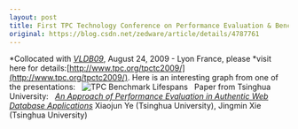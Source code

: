 ```yaml
---
layout: post
title: First TPC Technology Conference on Performance Evaluation & Benchmarking (TPC TC)
original: https://blog.csdn.net/zedware/article/details/4787761
---
```

*Collocated with *[*VLDB09*](http://www.vldb2009.org/)*, August 24, 2009 - Lyon France, please *visit here for details:[http://www.tpc.org/tpctc2009/](http://www.tpc.org/tpctc2009/). Here is an interesting graph from one of the presentations:
 
![TPC Benchmark Lifespans](https://p-blog.csdn.net/images/p_blog_csdn_net/zedware/EntryImages/20091108/TPC%20Benchmark%20Lifespans.PNG)
 
Paper from Tsinghua University:
 
[*An Approach of Performance Evaluation in Authentic Web Database Applications*](http://writeblog.csdn.net/tpctc2009-18.pdf)
Xiaojun Ye (Tsinghua University), Jingmin Xie (Tsinghua University)
 
 
